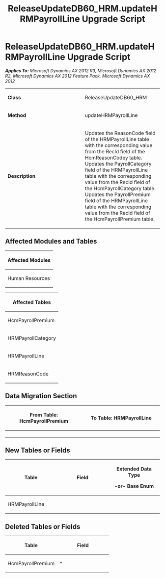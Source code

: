 ﻿---
title: ReleaseUpdateDB60_HRM.updateHRMPayrollLine Upgrade Script
TOCTitle: ReleaseUpdateDB60_HRM.updateHRMPayrollLine Upgrade Script
ms:assetid: c8b799da-d860-af57-2fc3-310ef0cbb7b7
ms:mtpsurl: https://msdn.microsoft.com/en-us/library/JJ719594(v=AX.60)
ms:contentKeyID: 49711161
ms.date: 05/18/2015
mtps_version: v=AX.60
---

# ReleaseUpdateDB60\_HRM.updateHRMPayrollLine Upgrade Script 


_**Applies To:** Microsoft Dynamics AX 2012 R3, Microsoft Dynamics AX 2012 R2, Microsoft Dynamics AX 2012 Feature Pack, Microsoft Dynamics AX 2012_

<table>
<colgroup>
<col style="width: 50%" />
<col style="width: 50%" />
</colgroup>
<tbody>
<tr class="odd">
<td><p><strong>Class</strong></p></td>
<td><p>ReleaseUpdateDB60_HRM</p></td>
</tr>
<tr class="even">
<td><p><strong>Method</strong></p></td>
<td><p>updateHRMPayrollLine</p></td>
</tr>
<tr class="odd">
<td><p><strong>Description</strong></p></td>
<td><p>Updates the ReasonCode field of the HRMPayrollLine table with the corresponding value from the RecId field of the HcmReasonCodey table. Updates the PayrollCategory field of the HRMPayrollLine table with the corresponding value from the RecId field of the HcmPayrollCategory table. Updates the PayrollPremium field of the HRMPayrollLine table with the corresponding value from the RecId field of the HcmPayrollPremium table.</p></td>
</tr>
</tbody>
</table>


## Affected Modules and Tables

<table>
<colgroup>
<col style="width: 100%" />
</colgroup>
<thead>
<tr class="header">
<th><p>Affected Modules</p></th>
</tr>
</thead>
<tbody>
<tr class="odd">
<td><p>Human Resources</p></td>
</tr>
</tbody>
</table>


<table>
<colgroup>
<col style="width: 100%" />
</colgroup>
<thead>
<tr class="header">
<th><p>Affected Tables</p></th>
</tr>
</thead>
<tbody>
<tr class="odd">
<td><p>HcmPayrollPremium</p></td>
</tr>
<tr class="even">
<td><p>HRMPayrollCategory</p></td>
</tr>
<tr class="odd">
<td><p>HRMPayrollLine</p></td>
</tr>
<tr class="even">
<td><p>HRMReasonCode</p></td>
</tr>
</tbody>
</table>


## Data Migration Section

<table>
<colgroup>
<col style="width: 50%" />
<col style="width: 50%" />
</colgroup>
<thead>
<tr class="header">
<th><p>From Table: HcmPayrollPremium</p></th>
<th><p>To Table: HRMPayrollLine</p></th>
</tr>
</thead>
<tbody>
<tr class="odd">
<td><p></p></td>
<td><p></p></td>
</tr>
</tbody>
</table>


## New Tables or Fields

<table>
<colgroup>
<col style="width: 33%" />
<col style="width: 33%" />
<col style="width: 33%" />
</colgroup>
<thead>
<tr class="header">
<th><p>Table</p></th>
<th><p>Field</p></th>
<th><p>Extended Data Type</p>
<p>-or- Base Enum</p></th>
</tr>
</thead>
<tbody>
<tr class="odd">
<td><p>HRMPayrollLine</p></td>
<td><p></p></td>
<td><p></p></td>
</tr>
</tbody>
</table>


## Deleted Tables or Fields

<table>
<colgroup>
<col style="width: 50%" />
<col style="width: 50%" />
</colgroup>
<thead>
<tr class="header">
<th><p>Table</p></th>
<th><p>Field</p></th>
</tr>
</thead>
<tbody>
<tr class="odd">
<td><p>HcmPayrollPremium</p></td>
<td><p>*</p></td>
</tr>
</tbody>
</table>

  


